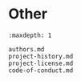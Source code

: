 # Other

```{toctree}
:maxdepth: 1

authors.md
project-history.md
project-license.md
code-of-conduct.md
```
